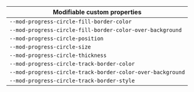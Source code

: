 | Modifiable custom properties                               |
| ---------------------------------------------------------- |
| `--mod-progress-circle-fill-border-color`                  |
| `--mod-progress-circle-fill-border-color-over-background`  |
| `--mod-progress-circle-position`                           |
| `--mod-progress-circle-size`                               |
| `--mod-progress-circle-thickness`                          |
| `--mod-progress-circle-track-border-color`                 |
| `--mod-progress-circle-track-border-color-over-background` |
| `--mod-progress-circle-track-border-style`                 |
